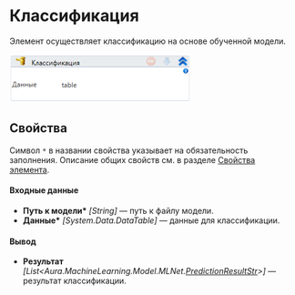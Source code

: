 # Классификация

Элемент осуществляет классификацию на основе обученной модели.

![](<../../../.gitbook/assets/image (216).png>)

## Свойства
Символ `*` в названии свойства указывает на обязательность заполнения. Описание общих свойств см. в разделе [Свойства элемента](https://docs.primo-rpa.ru/primo-rpa/primo-studio/process/elements#svoistva-elementa).

#### Входные данные

* **Путь к модели\*** *[String]* — путь к файлу модели. 
* **Данные\*** *[System.Data.DataTable]* — данные для классификации. 

#### Вывод

* **Результат** *[List<Aura.MachineLearning.Model.MLNet.[PredictionResultStr](https://docs.primo-rpa.ru/primo-rpa/g_elements/el_extra/els_machine_learning/datatypes/predictionresultstr)>]* — результат классификации.
